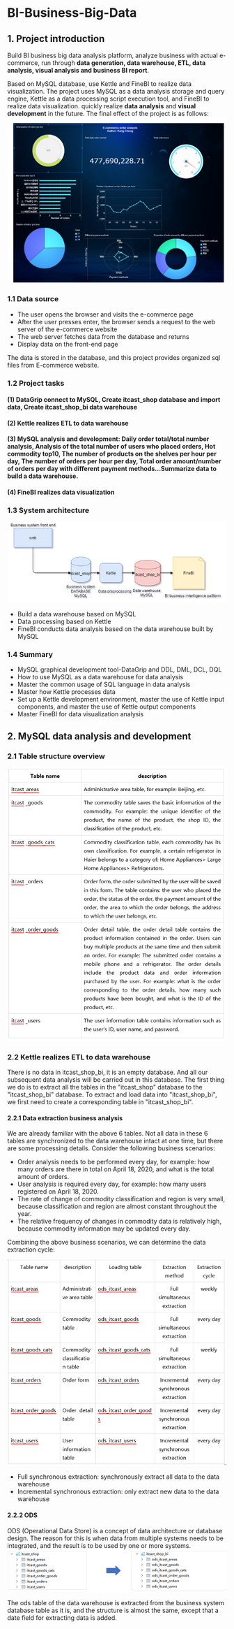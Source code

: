 # BI-Business-Big-Data
## 1. Project introduction
Build BI business big data analysis platform, analyze business with actual e-commerce, run through **data generation, data warehouse, ETL, data analysis, visual analysis and business BI report**.

Based on MySQL database, use Kettle and FineBI to realize data visualization. The project uses MySQL as a data analysis storage and query engine, Kettle as a data processing script execution tool, and FineBI to realize data visualization. quickly realize **data analysis** and **visual development** in the future.
The final effect of the project is as follows:
![image](https://github.com/chengkangck/BI-Business-Big-Data/blob/main/images/E-commerce_order_analysis-1.png)



### 1.1 Data source

- The user opens the browser and visits the e-commerce page
- After the user presses enter, the browser sends a request to the web server of the e-commerce website
- The web server fetches data from the database and returns
- Display data on the front-end page

The data is stored in the database, and this project provides organized sql files from E-commerce website.

### 1.2 Project tasks

#### (1) **DataGrip connect to MySQL**, Create itcast_shop database and import data, Create itcast_shop_bi data warehouse

#### (2) **Kettle realizes ETL to data warehouse**

#### (3) MySQL analysis and development: Daily order total/total number analysis, Analysis of the total number of users who placed orders, Hot commodity top10, The number of products on the shelves per hour per day, The number of orders per hour per day, Total order amount/number of orders per day with different payment methods...Summarize data to build a **data warehouse**.

#### (4) FineBI realizes data visualization

### 1.3 System architecture

![image](https://github.com/chengkangck/BI-Business-Big-Data/blob/main/images/BIArchitecture.png)

- Build a data warehouse based on MySQL
- Data processing based on Kettle
- FineBI conducts data analysis based on the data warehouse built by MySQL

### 1.4 Summary
- MySQL graphical development tool-DataGrip and DDL, DML, DCL, DQL
- How to use MySQL as a data warehouse for data analysis
- Master the common usage of SQL language in data analysis
- Master how Kettle processes data
- Set up a Kettle development environment, master the use of Kettle input components, and master the use of Kettle output components
- Master FineBI for data visualization analysis

## 2. MySQL data analysis and development

### 2.1 Table structure overview
![image](https://github.com/chengkangck/BI-Business-Big-Data/blob/main/images/table%20structure.PNG)

### 2.2 Kettle realizes ETL to data warehouse
There is no data in itcast_shop_bi, it is an empty database. And all our subsequent data analysis will be carried out in this database. The first thing we do is to extract all the tables in the "itcast_shop" database to the "itcast_shop_bi" database. To extract and load data into "itcast_shop_bi", we first need to create a corresponding table in "itcast_shop_bi".

#### 2.2.1 Data extraction business analysis
We are already familiar with the above 6 tables. Not all data in these 6 tables are synchronized to the data warehouse intact at one time, but there are some processing details. Consider the following business scenarios:
- Order analysis needs to be performed every day, for example: how many orders are there in total on April 18, 2020, and what is the total amount of orders.
- User analysis is required every day, for example: how many users registered on April 18, 2020.
- The rate of change of commodity classification and region is very small, because classification and region are almost constant throughout the year.
- The relative frequency of changes in commodity data is relatively high, because commodity information may be updated every day.

Combining the above business scenarios, we can determine the data extraction cycle:

![image](https://github.com/chengkangck/BI-Business-Big-Data/blob/main/images/data%20extraction%20cycle.PNG)

- Full synchronous extraction: synchronously extract all data to the data warehouse
- Incremental synchronous extraction: only extract new data to the data warehouse

#### 2.2.2 ODS
ODS (Operational Data Store) is a concept of data architecture or database design. The reason for this is when data from multiple systems needs to be integrated, and the result is to be used by one or more systems.
![image](https://github.com/chengkangck/BI-Business-Big-Data/blob/main/images/ODS.PNG)

The ods table of the data warehouse is extracted from the business system database table as it is, and the structure is almost the same, except that a date field for extracting data is added.




